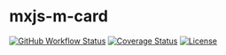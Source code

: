 # mxjs-m-card

[![GitHub Workflow Status](https://img.shields.io/github/actions/workflow/status/miaoxing/mxjs-m-card/build.yml?style=flat-square)](https://github.com/miaoxing/mxjs-m-card/actions)
[![Coverage Status](https://img.shields.io/coveralls/miaoxing/mxjs-m-card.svg?style=flat-square)](https://coveralls.io/r/miaoxing/mxjs-m-card)
[![License](http://img.shields.io/badge/license-MIT-brightgreen.svg?style=flat-square)](http://www.opensource.org/licenses/MIT)
